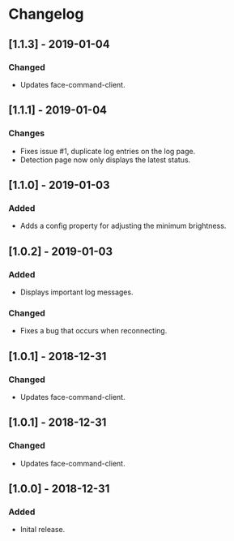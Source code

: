 # Changelog

## [1.1.3] - 2019-01-04
### Changed
- Updates face-command-client.

## [1.1.1] - 2019-01-04
### Changes
- Fixes issue #1, duplicate log entries on the log page.
- Detection page now only displays the latest status.

## [1.1.0] - 2019-01-03
### Added
- Adds a config property for adjusting the minimum brightness.

## [1.0.2] - 2019-01-03
### Added
- Displays important log messages.

### Changed
- Fixes a bug that occurs when reconnecting.

## [1.0.1] - 2018-12-31
### Changed
- Updates face-command-client.

## [1.0.1] - 2018-12-31
### Changed
- Updates face-command-client.

## [1.0.0] - 2018-12-31
### Added
- Inital release.